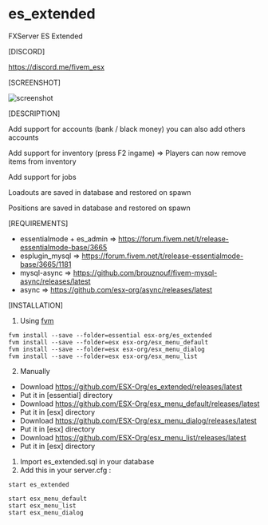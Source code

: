 # es_extended
FXServer ES Extended

[DISCORD]

https://discord.me/fivem_esx

[SCREENSHOT]

![screenshot](http://i.imgur.com/aPFdJl3.jpg)

[DESCRIPTION]

Add support for accounts (bank / black money) you can also add others accounts

Add support for inventory (press F2 ingame) => Players can now remove items from inventory

Add support for jobs

Loadouts are saved in database and restored on spawn

Positions are saved in database and restored on spawn

[REQUIREMENTS]

- essentialmode + es_admin => https://forum.fivem.net/t/release-essentialmode-base/3665
- esplugin_mysql => https://forum.fivem.net/t/release-essentialmode-base/3665/1181
- mysql-async => https://github.com/brouznouf/fivem-mysql-async/releases/latest
- async => https://github.com/esx-org/async/releases/latest

[INSTALLATION]

1) Using [fvm](https://github.com/qlaffont/fvm-installer)
```
fvm install --save --folder=essential esx-org/es_extended
fvm install --save --folder=esx esx-org/esx_menu_default
fvm install --save --folder=esx esx-org/esx_menu_dialog
fvm install --save --folder=esx esx-org/esx_menu_list

```

2) Manually

- Download https://github.com/ESX-Org/es_extended/releases/latest
- Put it in [essential] directory
- Download https://github.com/ESX-Org/esx_menu_default/releases/latest
- Put it in [esx] directory
- Download https://github.com/ESX-Org/esx_menu_dialog/releases/latest
- Put it in [esx] directory
- Download https://github.com/ESX-Org/esx_menu_list/releases/latest
- Put it in [esx] directory


1) Import es_extended.sql in your database
2) Add this in your server.cfg :

```
start es_extended

start esx_menu_default
start esx_menu_list
start esx_menu_dialog
```


